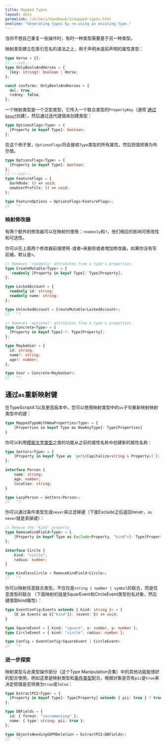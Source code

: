 ```yaml
---
title: Mapped Types
layout: docs
permalink: /zh/docs/handbook/2/mapped-types.html
oneline: "Generating types by re-using an existing type."
---
```


当你不想自己重复一些操作时，有时一种类型需要基于另一种类型。

映射类型建立在索引签名的语法之上，用于声明未提前声明的属性类型：
```ts twoslash
type Horse = {};
// ---cut---
type OnlyBoolsAndHorses = {
  [key: string]: boolean | Horse;
};

const conforms: OnlyBoolsAndHorses = {
  del: true,
  rodney: false,
};
```

一个映射类型是一个泛型类型，它传入一个联合类型的`PropertyKey`（通常 [通过 `keyof`](/docs/handbook/2/indexed-access-types.html)创建），然后通过迭代键值来创建类型：

```ts twoslash
type OptionsFlags<Type> = {
  [Property in keyof Type]: boolean;
};
```

在这个例子里，`OptionsFlags`将会接收`Type`类型的所有属性，然后把值转换为布尔值。

```ts twoslash
type OptionsFlags<Type> = {
  [Property in keyof Type]: boolean;
};
// ---cut---
type FeatureFlags = {
  darkMode: () => void;
  newUserProfile: () => void;
};

type FeatureOptions = OptionsFlags<FeatureFlags>;
//   ^?
```

### 映射修改器

有两个额外的修改器可以在映射时使用：`readonly`和`?`，他们相应的影响可修改性和可选性。

你可以在上面两个修改器前缀使用`-`或者`+`来删除或者增加修改器。如果你没有写前缀，默认是`+`。

```ts twoslash
// Removes 'readonly' attributes from a type's properties
type CreateMutable<Type> = {
  -readonly [Property in keyof Type]: Type[Property];
};

type LockedAccount = {
  readonly id: string;
  readonly name: string;
};

type UnlockedAccount = CreateMutable<LockedAccount>;
//   ^?
```

```ts twoslash
// Removes 'optional' attributes from a type's properties
type Concrete<Type> = {
  [Property in keyof Type]-?: Type[Property];
};

type MaybeUser = {
  id: string;
  name?: string;
  age?: number;
};

type User = Concrete<MaybeUser>;
//   ^?
```

## 通过`as`重新映射键

在TypeScript4.1以及更高版本中，您可以使用映射类型中的`as`子句重新映射映射类型中的键：

```ts
type MappedTypeWithNewProperties<Type> = {
    [Properties in keyof Type as NewKeyType]: Type[Properties]
}
```

你可以利用[模板文字类型](/docs/handbook/2/template-literal-types.html)之类的功能从之前的属性名称中创建新的属性名称：

```ts twoslash
type Getters<Type> = {
    [Property in keyof Type as `get${Capitalize<string & Property>}`]: () => Type[Property]
};

interface Person {
    name: string;
    age: number;
    location: string;
}

type LazyPerson = Getters<Person>;
//   ^?
```

你可以通过条件类型生成`never`来过滤掉键（下面Exclude之后返回never，`as never`就是丢掉键）：

```ts twoslash
// Remove the 'kind' property
type RemoveKindField<Type> = {
    [Property in keyof Type as Exclude<Property, "kind">]: Type[Property]
};

interface Circle {
    kind: "circle";
    radius: number;
}

type KindlessCircle = RemoveKindField<Circle>;
//   ^?
```

你可以映射任意联合类型，不仅仅是`string | number | symbol`的联合，而是任意类型的联合 （下面映射的就是SquarEvent和CircleEvent类型别名对象，然后键值取kind属性）：

```ts twoslash
type EventConfig<Events extends { kind: string }> = {
    [E in Events as E["kind"]]: (event: E) => void;
}

type SquareEvent = { kind: "square", x: number, y: number };
type CircleEvent = { kind: "circle", radius: number };

type Config = EventConfig<SquareEvent | CircleEvent>
//   ^?
```

### 进一步探索

映射类型与此类型操作部分（这个Type Manipulation合集）中的其他功能能很好的配合使用，例如这里是映射类型和[条件类型](/docs/handbook/2/conditional-types.html)配合，根据对象是否有`pii`是`true`来决定把值是否转换为`true`或`false`：

```ts twoslash
type ExtractPII<Type> = {
  [Property in keyof Type]: Type[Property] extends { pii: true } ? true : false;
};

type DBFields = {
  id: { format: "incrementing" };
  name: { type: string; pii: true };
};

type ObjectsNeedingGDPRDeletion = ExtractPII<DBFields>;
//   ^?
```
